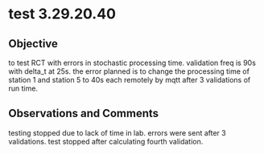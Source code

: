 # test 3.29.20.40
## Objective 

to test RCT with errors in stochastic processing time. validation freq is 90s with delta_t at 25s. the error planned is to change the processing time of station 1 and station 5 to 40s each remotely by mqtt after 3 validations of run time.

## Observations and Comments
testing stopped due to lack of time in lab. errors were sent after 3 validations. test stopped after calculating fourth validation.

